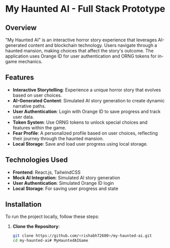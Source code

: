# My Haunted AI - Full Stack Prototype

## Overview
"My Haunted AI" is an interactive horror story experience that leverages AI-generated content and blockchain technology. Users navigate through a haunted mansion, making choices that affect the story's outcome. The application uses Orange ID for user authentication and ORNG tokens for in-game mechanics.

## Features
- **Interactive Storytelling**: Experience a unique horror story that evolves based on user choices.
- **AI-Generated Content**: Simulated AI story generation to create dynamic narrative paths.
- **User  Authentication**: Login with Orange ID to save progress and track user data.
- **Token System**: Use ORNG tokens to unlock special choices and features within the game.
- **Fear Profile**: A personalized profile based on user choices, reflecting their journey through the haunted mansion.
- **Local Storage**: Save and load user progress using local storage.

## Technologies Used
- **Frontend**: React.js, TailwindCSS
- **Mock AI Integration**: Simulated AI story generation
- **User  Authentication**: Simulated Orange ID login
- **Local Storage**: For saving user progress and state

## Installation
To run the project locally, follow these steps:

1. **Clone the Repository**:
   ```bash
   git clone https://github.com/<rishabh72600>/my-haunted-ai.git
   cd my-haunted-ai# MyHauntedAIGame

